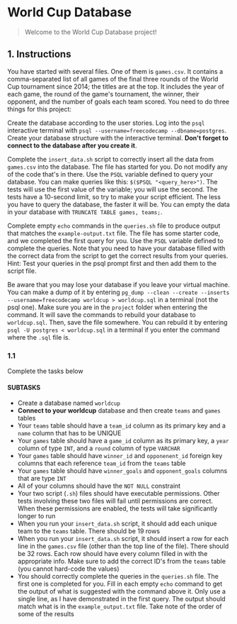 # World Cup Database

> Welcome to the World Cup Database project!

## 1. Instructions

You have started with several files. One of them is `games.csv`. It contains a comma-separated list of all games of the final three rounds of the World Cup tournament since 2014; the titles are at the top. It includes the year of each game, the round of the game's tournament, the winner, their opponent, and the number of goals each team scored. You need to do three things for this project:

Create the database according to the user stories. Log into the `psql` interactive terminal with `psql --username=freecodecamp --dbname=postgres`. Create your database structure with the interactive terminal. **Don't forget to connect to the database after you create it**.

Complete the `insert_data.sh` script to correctly insert all the data from `games.csv` into the database. The file has started for you. Do not modify any of the code that's in there. Use the `PSQL` variable defined to query your database. You can make queries like this: `$($PSQL "<query_here>")`. The tests will use the first value of the variable; you will use the second. The tests have a 10-second limit, so try to make your script efficient. The less you have to query the database, the faster it will be. You can empty the data in your database with `TRUNCATE TABLE games, teams;`.

Complete empty `echo` commands in the `queries.sh` file to produce output that matches the `example-output.txt` file. The file has some starter code, and we completed the first query for you. Use the `PSQL` variable defined to complete the queries. Note that you need to have your database filled with the correct data from the script to get the correct results from your queries. Hint: Test your queries in the psql prompt first and then add them to the script file.

Be aware that you may lose your database if you leave your virtual machine. You can make a dump of it by entering `pg_dump --clean --create --inserts --username=freecodecamp worldcup > worldcup.sql` in a terminal (not the psql one). Make sure you are in the `project` folder when entering the command. It will save the commands to rebuild your database to `worldcup.sql`. Then, save the file somewhere. You can rebuild it by entering `psql -U postgres < worldcup.sql` in a terminal if you enter the command where the `.sql` file is.

### 1.1

Complete the tasks below

#### SUBTASKS

- Create a database named `worldcup`
- **Connect to your worldcup** database and then create `teams` and `games` tables
- Your `teams` table should have a `team_id` column as its primary key and a `name` column that has to be UNIQUE
- Your `games` table should have a `game_id` column as its primary key, a `year` column of type `INT`, and a `round` column of type `VARCHAR`
- Your `games` table should have `winner_id` and `opponenent_id` foreign key columns that each reference `team_id` from the `teams` table
- Your `games` table should have `winner_goals` and `opponent_goals` columns that are type `INT`
- All of your columns should have the `NOT NULL` constraint
- Your two script (`.sh`) files should have executable permissions. Other tests involving these two files will fail until permissions are correct. When these permissions are enabled, the tests will take significantly longer to run
- When you run your `insert_data.sh` script, it should add each unique team to the `teams` table. There should be 19 rows
- When you run your `insert_data.sh` script, it should insert a row for each line in the `games.csv` file (other than the top line of the file). There should be 32 rows. Each row should have every column filled in with the appropriate info. Make sure to add the correct ID's from the `teams` table (you cannot hard-code the values)
- You should correctly complete the queries in the `queries.sh` file. The first one is completed for you. Fill in each empty `echo` command to get the output of what is suggested with the command above it. Only use a single line, as I have demonstrated in the first query. The output should match what is in the `example_output.txt` file. Take note of the order of some of the results
